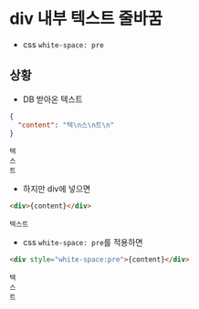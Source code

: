 # div 내부 텍스트 줄바꿈
- css `white-space: pre`

## 상황
- DB 받아온 텍스트

```json
{
  "content": "텍\n스\n트\n"
}
```
```text
텍
스
트
```

- 하지만 div에 넣으면
```html
<div>{content}</div>
```
```text
텍스트
```
- css `white-space: pre`를 적용하면 
```html
<div style="white-space:pre">{content}</div>
```
```text
텍
스
트
```
